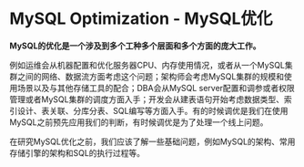 # MySQL Optimization - MySQL优化

**MySQL的优化是一个涉及到多个工种多个层面和多个方面的庞大工作。**

例如运维会从机器配置和优化服务器CPU、内存使用情况，或者从一个MySQL集群之间的网络、数据流方面考虑这个问题；架构师会考虑MySQL集群的规模和使用场景以及与其他存储工具的配合；DBA会从MySQL server配置和调参或者权限管理或者MySQL集群的调度方面入手；开发会从建表语句开始考虑数据类型、索引设计、表关联、分库分表、SQL编写等方面入手。有的时候调优是我们在使用MySQL之前预先应用我们的判断，有时候调优是为了处理一个线上问题。

在研究MySQL优化之前，我们应该了解一些基础问题，例如MySQL的架构、常用存储引擎的架构和SQL的执行过程等。
